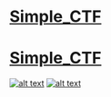 # [Simple_CTF](./thm/Simple_CTF.md)
# [Simple_CTF](./thm/overpass.md)

[![alt text][1.2]][1]
[![alt text][2.2]][2]

[1.2]: http://i.imgur.com/wWzX9uB.png
[2.2]: http://i.imgur.com/9I6NRUm.png

[1]: https://twitter.com/IceCold_csgo
[2]: https://github.com/IceColdx
